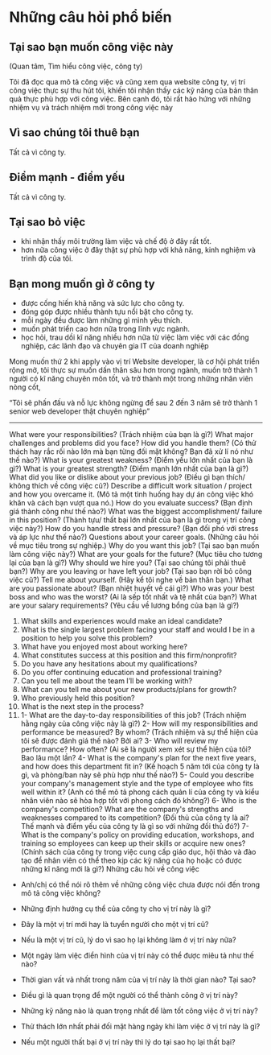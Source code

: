 # Những câu hỏi phổ biến

## Tại sao bạn muốn công việc này

(Quan tâm, Tìm hiểu công việc, công ty)

Tôi đã đọc qua mô tả công việc và cũng xem qua website công ty, vị trí công việc thực sự thu hút tôi, khiến tôi nhận thấy các kỹ năng của bản thân quả thực phù hợp với công việc. Bên cạnh đó, tôi rất hào hứng với những nhiệm vụ và trách nhiệm mới trong công việc này

## Vì sao chúng tôi thuê bạn

Tất cả vì công ty.

## Điểm mạnh - điểm yếu

Tất cả vì công ty.

## Tại sao bỏ việc

- khi nhận thấy môi trường làm việc và chế độ ở đây rất tốt.
- hơn nữa công việc ở đây thật sự phù hợp với khả năng, kinh nghiệm và trình độ của tôi.

## Bạn mong muốn gì ở công ty

- được cống hiến khả năng và sức lực cho công ty.
- đóng góp được nhiều thành tựu nổi bật cho công ty.
- mỗi ngày đều được làm những gì mình yêu thích.
- muốn phát triển cao hơn nữa trong lĩnh vực ngành.
- học hỏi, trau dồi kĩ năng nhiều hơn nữa từ việc làm việc với các đồng nghiệp, các lãnh đạo và chuyên gia IT của doanh nghiệp

Mong muốn thứ 2 khi apply vào vị trí Website developer, là cơ hội phát triển rộng mở, tôi thực sự muốn dấn thân sâu hơn trong ngành, muốn trở thành 1 người có kĩ năng chuyên môn tốt, và trở thành một trong những nhân viên nòng cốt, 

“Tôi sẽ phấn đấu và nỗ lực không ngừng để sau 2 đến 3 năm sẽ trở thành 1 senior web developer thật chuyên nghiệp”

--- 

What were your responsibilities? (Trách nhiệm của bạn là gì?)
What major challenges and problems did you face? How did you handle them? (Có thử thách hay rắc rối nào lớn mà bạn từng đối mặt không? Bạn đã xử lí nó như thế nào?)
What is your greatest weakness? (Điểm yếu lớn nhất của bạn là gì?)
What is your greatest strength? (Điểm mạnh lớn nhất của bạn là gì?)
What did you like or dislike about your previous job? (Điều gì bạn thích/ không thích về công việc cũ?)
Describe a difficult work situation / project and how you overcame it. (Mô tả một tình huống hay dự án công việc khó khăn và cách bạn vượt qua nó.)
How do you evaluate success? (Bạn định giá thành công như thế nào?)
What was the biggest accomplishment/ failure in this position? (Thành tựu/ thất bại lớn nhất của bạn là gì trong vị trí công việc này?)
How do you handle stress and pressure? (Bạn đối phó với stress và áp lực như thế nào?)
Questions about your career goals. (Những câu hỏi về mục tiêu trong sự nghiệp.)
Why do you want this job? (Tại sao bạn muốn làm công việc này?)
What are your goals for the future? (Mục tiêu cho tương lại của bạn là gì?)
Why should we hire you? (Tại sao chúng tôi phải thuê bạn?)
Why are you leaving or have left your job? (Tại sao bạn rời bỏ công việc cũ?)
Tell me about yourself. (Hãy kể tôi nghe về bản thân bạn.)
What are you passionate about? (Bạn nhiệt huyết về cái gì?)
Who was your best boss and who was the worst? (Ai là sếp tốt nhất và tệ nhất của bạn?)
What are your salary requirements? (Yêu cầu về lương bổng của bạn là gì?)
1. What skills and experiences would make an ideal candidate?
2. What is the single largest problem facing your staff and would I be in a position to help you solve this problem?
3. What have you enjoyed most about working here?
4. What constitutes success at this position and this firm/nonprofit?
5. Do you have any hesitations about my qualifications?
6.  Do you offer continuing education and professional training?
7. Can you tell me about the team I’ll be working with?
8. What can you tell me about your new products/plans for growth?
9. Who previously held this position?
10.  What is the next step in the process?
11. 1- What are the day-to-day responsibilities of this job?
(Trách nhiệm hằng ngày của công việc này là gì?)
2- How will my responsibilities and performance be measured? By whom?
(Trách nhiệm và sự thể hiện của tôi sẽ được đánh giá thế nào? Bởi ai?
3- Who will review my performance? How often?
(Ai sẽ là người xem xét sự thể hiện của tôi? Bao lâu một lần?
4- What is the company's plan for the next five years, and how does this department fit in?
(Kế hoạch 5 năm tới của công ty là gì, và phòng/ban này sẽ phù hợp như thế nào?)
5- Could you describe your company's management style and the type of employee who fits well within it?
(Anh có thể mô tả phong cách quản lí của công ty và kiểu nhân viên nào sẽ hòa hợp tốt với phong cách đó không?)
6- Who is the company's competition? What are the company's strengths and weaknesses compared to its competition?
(Đối thủ của công ty là ai? Thế mạnh và điểm yếu của công ty là gì so với những đối thủ đó?)
7- What is the company's policy on providing education, workshops, and training so employees can keep up their skills or acquire new ones?
(Chính sách của công ty trong việc cung cấp giáo dục, hội thảo và đào tạo để nhân viên có thể theo kịp các kỹ năng của họ hoặc có được những kĩ năng mới là gì?)
Những  câu hỏi về công việc

- Anh/chị có thể nói rõ thêm về những công việc chưa được nói đến trong mô tả công việc không?

- Những định hướng cụ thể của công ty cho vị trí này là gì?

- Đây là một vị trí mới hay là tuyển người cho một vị trí cũ?

- Nếu là một vị trí cũ, lý do vì sao họ lại không làm ở vị trí này nữa?

- Một ngày làm việc điển hình của vị trí này có thể được miêu tả như thế nào?

- Thời gian vất vả nhất trong năm của vị trí này là thời gian nào? Tại sao?

- Điều gì là quan trọng để một người có thể thành công ở vị trí này?

- Những kỹ năng nào là quan trọng nhất để làm tốt công việc ở vị trí này?

- Thử thách lớn nhất phải đối mặt hàng ngày khi làm việc ở vị trí này là gì?

- Nếu một người thất bại ở vị trí này thì lý do tại sao họ lại thất bại?

